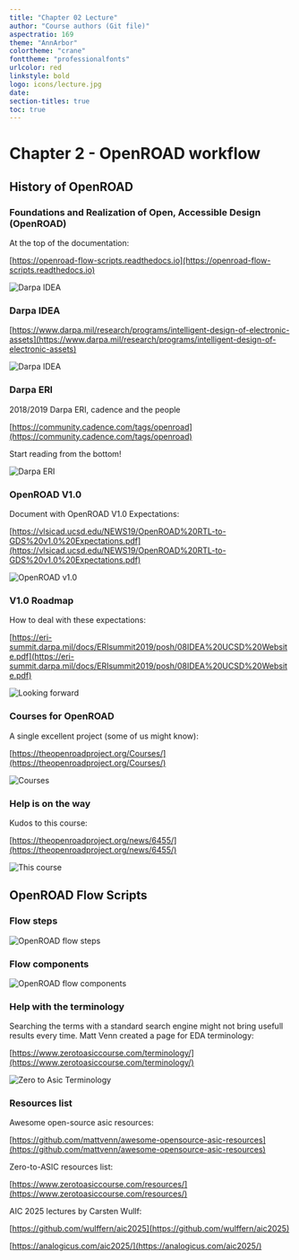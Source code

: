```yaml
---
title: "Chapter 02 Lecture"
author: "Course authors (Git file)"
aspectratio: 169
theme: "AnnArbor"
colortheme: "crane"
fonttheme: "professionalfonts"
urlcolor: red
linkstyle: bold
logo: icons/lecture.jpg
date:
section-titles: true
toc: true
---
```


# Chapter 2 - OpenROAD workflow 

## History of OpenROAD

### Foundations and Realization of Open, Accessible Design (OpenROAD)

At the top of the documentation:

[https://openroad-flow-scripts.readthedocs.io](https://openroad-flow-scripts.readthedocs.io)

![Darpa IDEA [^1]](pics_lecture/history_openroad_docs_1.png "Darpa IDEA")

[^1]: Source: Screenshot of the webpage.

### Darpa IDEA

[https://www.darpa.mil/research/programs/intelligent-design-of-electronic-assets](https://www.darpa.mil/research/programs/intelligent-design-of-electronic-assets)

![Darpa IDEA [^1]](pics_lecture/history_darpa_idea.png "Darpa IDEA")

[^1]: Source: Screenshot of the webpage.

### Darpa ERI

2018/2019
Darpa ERI, cadence and the people

[https://community.cadence.com/tags/openroad](https://community.cadence.com/tags/openroad)

Start reading from the bottom!

![Darpa ERI [^1]](pics_lecture/history_darpa.png "Darpa ERI Blog")

[^1]: Source: Screenshot of the webpage.

### OpenROAD V1.0

Document with OpenROAD V1.0 Expectations:

[https://vlsicad.ucsd.edu/NEWS19/OpenROAD%20RTL-to-GDS%20v1.0%20Expectations.pdf](https://vlsicad.ucsd.edu/NEWS19/OpenROAD%20RTL-to-GDS%20v1.0%20Expectations.pdf)

![OpenROAD v1.0 [^1]](pics_lecture/history_or_1.png "OpenROAD v1.0")

[^1]: Source: Screenshot of the webpage.

### V1.0 Roadmap 

How to deal with these expectations:

[https://eri-summit.darpa.mil/docs/ERIsummit2019/posh/08IDEA%20UCSD%20Website.pdf](https://eri-summit.darpa.mil/docs/ERIsummit2019/posh/08IDEA%20UCSD%20Website.pdf)

![Looking forward [^1]](pics_lecture/history_looking_forward.png "Looking forward")

[^1]: Source: OpenROAD presentation at DARPA ERI.

### Courses for OpenROAD

A single excellent project (some of us might know):

[https://theopenroadproject.org/Courses/](https://theopenroadproject.org/Courses/)

![Courses [^1]](pics_lecture/openroad_courses.png "OpenROAD Courses")

[^1]: Source: Screenshot of the webpage.

### Help is on the way

Kudos to this course:

[https://theopenroadproject.org/news/6455/](https://theopenroadproject.org/news/6455/)

![This course [^1]](pics_lecture/eda_course.png "This course")

[^1]: Source: Screenshot of the webpage.

## OpenROAD Flow Scripts

### Flow steps

![OpenROAD flow steps [^1]](pics_lecture/flow_01.png "OpenROAD flow steps")

[^1]: Source: OpenROAD documentation.

### Flow components

![OpenROAD flow components [^1]](pics_lecture/flow_02.png "OpenROAD flow components")

[^1]: Source: OpenROAD documentation.

### Help with the terminology

Searching the terms with a standard search engine might not bring usefull results every time.
Matt Venn created a page for EDA terminology:

[https://www.zerotoasiccourse.com/terminology/](https://www.zerotoasiccourse.com/terminology/)

![Zero to Asic Terminology [^1]](pics_lecture/za_terminology.png "Zero to ASIC Terminology page")

[^1]: Source: Screenshot of the webpage.

### Resources list

Awesome open-source asic resources:

[https://github.com/mattvenn/awesome-opensource-asic-resources](https://github.com/mattvenn/awesome-opensource-asic-resources)

Zero-to-ASIC resources list:

[https://www.zerotoasiccourse.com/resources/](https://www.zerotoasiccourse.com/resources/)

AIC 2025 lectures by Carsten Wullf:

[https://github.com/wulffern/aic2025](https://github.com/wulffern/aic2025)

[https://analogicus.com/aic2025/](https://analogicus.com/aic2025/)


